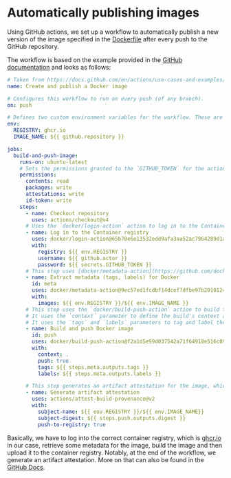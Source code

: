 # Automatically publishing images

Using GitHub actions, we set up a workflow to automatically publish a new version of the image specified in the [Dockerfile](../../Dockerfile) after every push to the GitHub repository.

The workflow is based on the example provided in the [GitHub documentation](https://docs.github.com/en/actions/use-cases-and-examples/publishing-packages/publishing-docker-images) and looks as follows:

```yaml
# Taken from https://docs.github.com/en/actions/use-cases-and-examples/publishing-packages/publishing-docker-images#publishing-images-to-github-packages
name: Create and publish a Docker image

# Configures this workflow to run on every push (of any branch).
on: push

# Defines two custom environment variables for the workflow. These are used for the Container registry domain, and a name for the Docker image that this workflow builds.
env:
  REGISTRY: ghcr.io
  IMAGE_NAME: ${{ github.repository }}

jobs:
  build-and-push-image:
    runs-on: ubuntu-latest
    # Sets the permissions granted to the `GITHUB_TOKEN` for the actions in this job.
    permissions:
      contents: read
      packages: write
      attestations: write
      id-token: write
    steps:
      - name: Checkout repository
        uses: actions/checkout@v4
      # Uses the `docker/login-action` action to log in to the Container registry registry using the account and password that will publish the packages. Once published, the packages are scoped to the account defined here.
      - name: Log in to the Container registry
        uses: docker/login-action@65b78e6e13532edd9afa3aa52ac7964289d1a9c1
        with:
          registry: ${{ env.REGISTRY }}
          username: ${{ github.actor }}
          password: ${{ secrets.GITHUB_TOKEN }}
      # This step uses [docker/metadata-action](https://github.com/docker/metadata-action#about) to extract tags and labels that will be applied to the specified image. The `id` "meta" allows the output of this step to be referenced in a subsequent step. The `images` value provides the base name for the tags and labels.
      - name: Extract metadata (tags, labels) for Docker
        id: meta
        uses: docker/metadata-action@9ec57ed1fcdbf14dcef7dfbe97b2010124a938b7
        with:
          images: ${{ env.REGISTRY }}/${{ env.IMAGE_NAME }}
      # This step uses the `docker/build-push-action` action to build the image, based on your repository's `Dockerfile`. If the build succeeds, it pushes the image to GitHub Packages.
      # It uses the `context` parameter to define the build's context as the set of files located in the specified path. For more information, see "[Usage](https://github.com/docker/build-push-action#usage)" in the README of the `docker/build-push-action` repository.
      # It uses the `tags` and `labels` parameters to tag and label the image with the output from the "meta" step.
      - name: Build and push Docker image
        id: push
        uses: docker/build-push-action@f2a1d5e99d037542a71f64918e516c093c6f3fc4
        with:
          context: .
          push: true
          tags: ${{ steps.meta.outputs.tags }}
          labels: ${{ steps.meta.outputs.labels }}

      # This step generates an artifact attestation for the image, which is an unforgeable statement about where and how it was built. It increases supply chain security for people who consume the image. For more information, see "[AUTOTITLE](/actions/security-guides/using-artifact-attestations-to-establish-provenance-for-builds)."
      - name: Generate artifact attestation
        uses: actions/attest-build-provenance@v2
        with:
          subject-name: ${{ env.REGISTRY }}/${{ env.IMAGE_NAME}}
          subject-digest: ${{ steps.push.outputs.digest }}
          push-to-registry: true
```

Basically, we have to log into the correct container registry, which is [ghcr.io](https://ghcr.io) in our case, retrieve some metadata for the image, build the image and then upload it to the container registry. Notably, at the end of the workflow, we generate an artifact attestation. More on that can also be found in the [GitHub Docs](https://docs.github.com/en/actions/security-for-github-actions/using-artifact-attestations/using-artifact-attestations-to-establish-provenance-for-builds).
